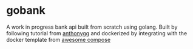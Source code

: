 # gobank
A work in progress bank api built from scratch using golang. Built by following tutorial from [anthonygg](https://github.com/anthdm/gobank) and dockerized by integrating with the docker template from [awesome compose](https://github.com/docker/awesome-compose/tree/master/nginx-golang-postgres)
